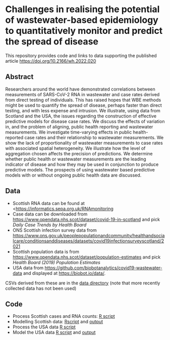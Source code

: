 # Challenges in realising the potential of wastewater-based epidemiology to quantitatively monitor and predict the spread of disease

This repository provides code and links to data supporting the published
article <https://doi.org/10.2166/wh.2022.020>

## Abstract

Researchers around the world have demonstrated correlations between measurements of SARS-CoV-2 RNA in wastewater and case rates derived from direct testing of individuals. This has raised hopes that WBE methods might be used to quantify the spread of disease, perhaps faster than direct testing, and with less expense and intrusion. We illustrate, using data from Scotland and the USA, the issues regarding the construction of effective predictive models for disease case rates. We discuss the effects of variation in, and the problem of aligning, public health reporting and wastewater measurements. We investigate time-varying effects in public health-reported case rates and their relationship to wastewater measurements. We show the lack of proportionality of wastewater measurements to case rates with associated spatial heterogeneity. We illustrate how the level of aggregation chosen affects the precision of predictions. We determine whether public health or wastewater measurements are the leading indicator of disease and how they may be used in conjunction to produce predictive models. The prospects of using wastewater based predictive models with or without ongoing public health data are discussed.

## Data

- Scottish RNA data can be found at
<https://informatics.sepa.org.uk/RNAmonitoring
- Case data can be downloaded from
<https://www.opendata.nhs.scot/dataset/covid-19-in-scotland>
 and pick *Daily Case Trends by Health Board*
- ONS Scottish infection survey data from <https://www.ons.gov.uk/peoplepopulationandcommunity/healthandsocialcare/conditionsanddiseases/datasets/covid19infectionsurveyscotland/2021>
- Scottish population data is from <https://www.opendata.nhs.scot/dataset/population-estimates> and pick *Health Board (2019) Population Estimates*
- USA data from <https://github.com/biobotanalytics/covid19-wastewater-data>
and displayed at <https://biobot.io/data/>.

CSVs derived from these are in the [data directory](data) (note that more recently collected data has not been used)

## Code

- Process Scottish cases and RNA counts: [R script](scotland/scotproc.R)
- Modelling Scottish data: [Rscript](scotland/scotmodel.R) and [output](scotland/scotmodel.md)
- Process the USA data [R script](usa/usaproc.R)
- Model the USA data [R script](usa/usamodel.R) and 
[output](usa/usamodel.md)


